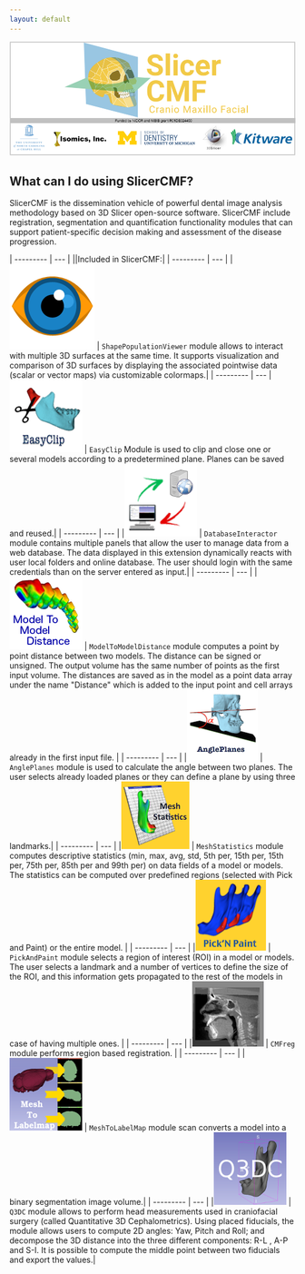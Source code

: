 ```yaml
---
layout: default
---
```


![SlicerCMF](images/SlicerCMFSplashScreen.png "SlicerCMF is a collaboration between UNC-CH, UofM Dentistry, Isomics and Kitware.")

What can I do using SlicerCMF?
---------------------
SlicerCMF is the dissemination vehicle of powerful dental image analysis methodology based on 3D Slicer open-source software. SlicerCMF include registration, segmentation and quantification functionality modules that can support patient-specific decision making and assessment of the disease progression.

| --------- | --- |
||Included in SlicerCMF:|
| --------- | --- |
|[![ShapePopulationViewer](images/ShapePopulationViewer.png)][ShapePopulationViewer] | ``ShapePopulationViewer`` module allows to interact with multiple 3D surfaces at the same time. It supports visualization and comparison of 3D surfaces by displaying the associated pointwise data (scalar or vector maps) via customizable colormaps.|
| --------- | --- |
[![EasyClip](images/EasyClip.png )][EasyClip] | ``EasyClip`` Module is used to clip and close one or several models according to a predetermined plane. Planes can be saved and reused.|
| --------- | --- |
|[![DatabaseInteractor](images/DatabaseInteractor.png)][DatabaseInteractor] | ``DatabaseInteractor`` module contains multiple panels that allow the user to manage data from a web database. The data displayed in this extension dynamically reacts with user local folders and online database. The user should login with the same credentials than on the server entered as input.|
| --------- | --- |
|[![ModelToModelDistance](images/ModelToModelDistance.png)][ModelToModelDistance] | ``ModelToModelDistance`` module computes a point by point distance between two models. The distance can be signed or unsigned. The output volume has the same number of points as the first input volume. The distances are saved as in the model as a point data array under the name "Distance" which is added to the input point and cell arrays already in the first input file. |
| --------- | --- |
|[![AnglePlanes](images/AnglePlanes.png)][AnglePlanes] | ``AnglePlanes`` module is used to calculate the angle between two planes. The user selects already loaded planes or they can define a plane by using three landmarks.|
| --------- | --- |
|[![MeshStatistics](images/MeshStatistics.png )][MeshStatistics] | ``MeshStatistics`` module computes descriptive statistics (min, max, avg, std, 5th per, 15th per, 15th per, 75th per, 85th per and 99th per) on data fields of a model or models. The statistics can be computed over predefined regions (selected with Pick and Paint) or the entire model. |
| --------- | --- |
|[![PickAndPaint](images/PickAndPaint.png)][PickAndPaint] | ``PickAndPaint`` module selects a region of interest (ROI) in a model or models. The user selects a landmark and a number of vertices to define the size of the ROI, and this information gets propagated to the rest of the models in case of having multiple ones. |
| --------- | --- |
|[![CMFreg](images/CMFreg.png)][CMFreg] | ``CMFreg`` module performs region based registration. |
| --------- | --- |
|[![MeshToLabelMap](images/MeshToLabelMap.png)][MeshToLabelMap] | ``MeshToLabelMap`` module scan converts a model into a binary segmentation image volume.|
| --------- | --- |
|[![Q3DC](images/Q3DC.png)][Q3DC] | ``Q3DC`` module allows to perform head measurements used in craniofacial surgery (called Quantitative 3D Cephalometrics). Using placed fiducials, the module allows users to compute 2D angles: Yaw, Pitch and Roll; and decompose the 3D distance into the three different components: R-L , A-P and S-I. It is possible to compute the middle point between two fiducials and export the values.|

[ShapePopulationViewer]: https://www.slicer.org/wiki/Documentation/4.10/Extensions/ShapePopulationViewer
[EasyClip]: https://www.slicer.org/wiki/Documentation/4.10/Extensions/EasyClip
[DatabaseInteractor]: https://www.slicer.org/wiki/Documentation/4.10/Extensions/DatabaseInteractor
[ModelToModelDistance]: https://www.slicer.org/wiki/Documentation/4.10/Extensions/ModelToModelDistance
[AnglePlanes]: https://www.slicer.org/wiki/Documentation/4.10/Extensions/AnglePlanes
[MeshStatistics]: https://www.slicer.org/wiki/Documentation/4.10/Extensions/MeshStatistics
[PickAndPaint]: https://www.slicer.org/wiki/Documentation/4.10/Extensions/PickAndPaint
[CMFreg]: https://www.slicer.org/wiki/Documentation/4.10/Extensions/CMFreg
[MeshToLabelMap]: https://www.slicer.org/wiki/Documentation/4.10/Extensions/MeshToLabelMap
[Q3DC]: https://www.slicer.org/wiki/Documentation/4.10/Extensions/Q3DC
